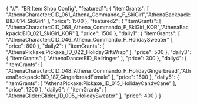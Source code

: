 {
  "//": "BR Item Shop Config",
  "featured1": {
    "itemGrants": [
      "AthenaCharacter:CID_061_Athena_Commando_F_SkiGirl","AthenaBackpack:BID_014_SkiGirl"
    ],
    "price": 1500
  },
  "featured2": {
    "itemGrants": [
      "AthenaCharacter:CID_068_Athena_Commando_F_SkiGirl_KOR","AthenaBackpack:BID_021_SkiGirl_KOR"
    ],
    "price": 1500
  },
  "daily1": {
    "itemGrants": [
      "AthenaCharacter:CID_046_Athena_Commando_F_HolidaySweater"
    ],
    "price": 800
  },
  "daily2": {
    "itemGrants": [
      "AthenaPickaxe:Pickaxe_ID_022_HolidayGiftWrap"
    ],
    "price": 500
  },
  "daily3": {
    "itemGrants": [
      "AthenaDance:EID_Bellringer"
    ],
    "price": 300
  },
  "daily4": {
    "itemGrants": [
      "AthenaCharacter:CID_048_Athena_Commando_F_HolidayGingerbread","AthenaBackpack:BID_187_GingerbreadFemale"
    ],
    "price": 1500
  },
  "daily5": {
    "itemGrants": [
      "AthenaPickaxe:Pickaxe_ID_015_HolidayCandyCane"
    ],
    "price": 1200
  },
  "daily6": {
    "itemGrants": [
      "AthenaGlider:Glider_ID_005_HolidaySweater"
    ],
    "price": 400
  }
}

